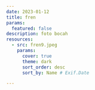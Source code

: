 ```yaml
---
date: 2023-01-12
title: fren
params:
  featured: false
description: foto bocah
resources:
  - src: fren9.jpeg
    params:
      cover: true
      theme: dark
      sort_order: desc
      sort_by: Name # Exif.Date

---
```

